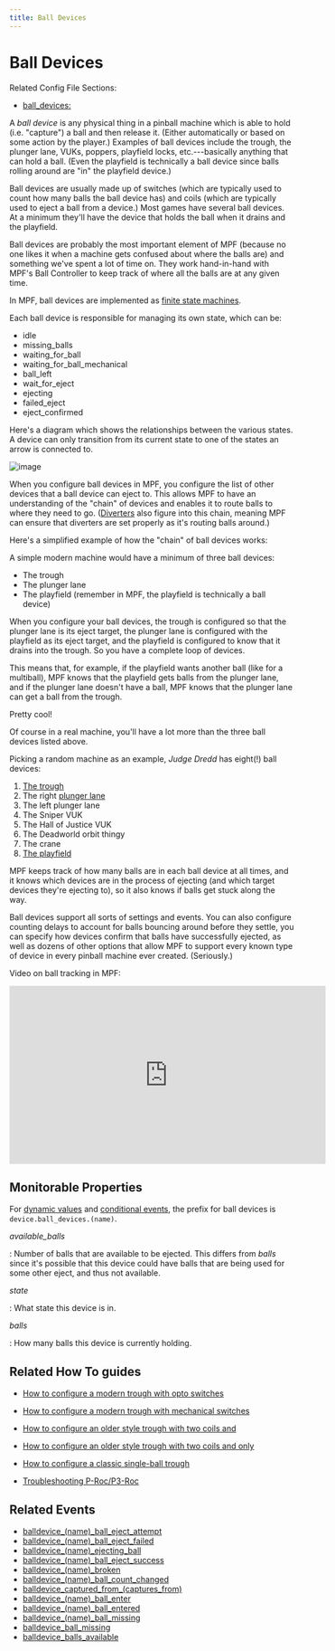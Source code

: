```yaml
---
title: Ball Devices
---
```


# Ball Devices


Related Config File Sections:

* [ball_devices:](../../config/ball_devices.md)

A *ball device* is any physical thing in a pinball machine which is able
to hold (i.e. "capture") a ball and then release it. (Either
automatically or based on some action by the player.) Examples of ball
devices include the trough, the plunger lane, VUKs, poppers, playfield
locks, etc.---basically anything that can hold a ball. (Even the
playfield is technically a ball device since balls rolling around are
"in" the playfield device.)

Ball devices are usually made up of switches (which are typically used
to count how many balls the ball device has) and coils (which are
typically used to eject a ball from a device.) Most games have several
ball devices. At a minimum they'll have the device that holds the ball
when it drains and the playfield.

Ball devices are probably the most important element of MPF (because no
one likes it when a machine gets confused about where the balls are) and
something we've spent a lot of time on. They work hand-in-hand with
MPF's Ball Controller to keep track of where all the balls are at any
given time.

In MPF, ball devices are implemented as [finite state
machines](https://en.wikipedia.org/wiki/Finite-state_machine).

Each ball device is responsible for managing its own state, which can
be:

* idle
* missing_balls
* waiting_for_ball
* waiting_for_ball_mechanical
* ball_left
* wait_for_eject
* ejecting
* failed_eject
* eject_confirmed

Here's a diagram which shows the relationships between the various
states. A device can only transition from its current state to one of
the states an arrow is connected to.

![image](/docs/mechs/images/ball_device_fsm_diagram.png)

When you configure ball devices in MPF, you configure the list of other
devices that a ball device can eject to. This allows MPF to have an
understanding of the "chain" of devices and enables it to route balls
to where they need to go. ([Diverters](../diverters/index.md) also figure into this chain, meaning MPF can ensure that
diverters are set properly as it's routing balls around.)

Here's a simplified example of how the "chain" of ball devices works:

A simple modern machine would have a minimum of three ball devices:

* The trough
* The plunger lane
* The playfield (remember in MPF, the playfield is technically a ball
    device)

When you configure your ball devices, the trough is configured so that
the plunger lane is its eject target, the plunger lane is configured
with the playfield as its eject target, and the playfield is configured
to know that it drains into the trough. So you have a complete loop of
devices.

This means that, for example, if the playfield wants another ball (like
for a multiball), MPF knows that the playfield gets balls from the
plunger lane, and if the plunger lane doesn't have a ball, MPF knows
that the plunger lane can get a ball from the trough.

Pretty cool!

Of course in a real machine, you'll have a lot more than the three ball
devices listed above.

Picking a random machine as an example, *Judge Dredd* has eight(!) ball
devices:

1.  [The trough](../troughs/index.md)
2.  The right [plunger lane](../plungers/index.md)
3.  The left plunger lane
4.  The Sniper VUK
5.  The Hall of Justice VUK
6.  The Deadworld orbit thingy
7.  The crane
8.  [The playfield](../playfields/index.md)

MPF keeps track of how many balls are in each ball device at all times,
and it knows which devices are in the process of ejecting (and which
target devices they're ejecting to), so it also knows if balls get
stuck along the way.

Ball devices support all sorts of settings and events. You can also
configure counting delays to account for balls bouncing around before
they settle, you can specify how devices confirm that balls have
successfully ejected, as well as dozens of other options that allow MPF
to support every known type of device in every pinball machine ever
created. (Seriously.)

Video on ball tracking in MPF:

<div class="video-wrapper">
<iframe width="560" height="315" src="https://www.youtube.com/embed/Yh8ittsuWIc" title="YouTube video player" frameborder="0" allow="accelerometer; autoplay; clipboard-write; encrypted-media; gyroscope; picture-in-picture" allowfullscreen></iframe>
</div>

## Monitorable Properties

For
[dynamic values](../../config/instructions/dynamic_values.md) and
[conditional events](../../events/overview/conditional.md), the prefix for ball devices is
`device.ball_devices.(name)`.

*available_balls*

:   Number of balls that are available to be ejected. This differs from
    *balls* since it's possible that this device could have balls that
    are being used for some other eject, and thus not available.

*state*

:   What state this device is in.

*balls*

:   How many balls this device is currently holding.

## Related How To guides

* [How to configure a modern trough with opto switches](../troughs/modern_opto.md)
* [How to configure a modern trough with mechanical switches](../troughs/modern_mechanical.md)
* [How to configure an older style trough with two coils and](../troughs/two_coil_multiple_switches.md)
* [How to configure an older style trough with two coils and only](../troughs/two_coil_one_switch.md)
* [How to configure a classic single-ball trough](../troughs/classic_single_ball.md)

* [Troubleshooting P-Roc/P3-Roc](../../troubleshooting/index.md)

## Related Events

* [balldevice_(name)_ball_eject_attempt](../../events/balldevice_ball_device_ball_eject_attempt.md)
* [balldevice_(name)_ball_eject_failed](../../events/balldevice_ball_device_ball_eject_failed.md)
* [balldevice_(name)_ejecting_ball](../../events/balldevice_ball_device_ejecting_ball.md)
* [balldevice_(name)_ball_eject_success](../../events/balldevice_ball_device_ball_eject_success.md)
* [balldevice_(name)_broken](../../events/balldevice_ball_device_broken.md)
* [balldevice_(name)_ball_count_changed](../../events/balldevice_ball_device_ball_count_changed.md)
* [balldevice_captured_from_(captures_from)](../../events/balldevice_captured_from_captures_from.md)
* [balldevice_(name)_ball_enter](../../events/balldevice_ball_device_ball_enter.md)
* [balldevice_(name)_ball_entered](../../events/balldevice_ball_device_ball_entered.md)
* [balldevice_(name)_ball_missing](../../events/balldevice_ball_device_ball_missing.md)
* [balldevice_ball_missing](../../events/balldevice_ball_missing.md)
* [balldevice_balls_available](../../events/balldevice_balls_available.md)
